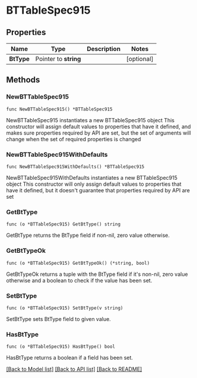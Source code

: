 # BTTableSpec915

## Properties

Name | Type | Description | Notes
------------ | ------------- | ------------- | -------------
**BtType** | Pointer to **string** |  | [optional] 

## Methods

### NewBTTableSpec915

`func NewBTTableSpec915() *BTTableSpec915`

NewBTTableSpec915 instantiates a new BTTableSpec915 object
This constructor will assign default values to properties that have it defined,
and makes sure properties required by API are set, but the set of arguments
will change when the set of required properties is changed

### NewBTTableSpec915WithDefaults

`func NewBTTableSpec915WithDefaults() *BTTableSpec915`

NewBTTableSpec915WithDefaults instantiates a new BTTableSpec915 object
This constructor will only assign default values to properties that have it defined,
but it doesn't guarantee that properties required by API are set

### GetBtType

`func (o *BTTableSpec915) GetBtType() string`

GetBtType returns the BtType field if non-nil, zero value otherwise.

### GetBtTypeOk

`func (o *BTTableSpec915) GetBtTypeOk() (*string, bool)`

GetBtTypeOk returns a tuple with the BtType field if it's non-nil, zero value otherwise
and a boolean to check if the value has been set.

### SetBtType

`func (o *BTTableSpec915) SetBtType(v string)`

SetBtType sets BtType field to given value.

### HasBtType

`func (o *BTTableSpec915) HasBtType() bool`

HasBtType returns a boolean if a field has been set.


[[Back to Model list]](../README.md#documentation-for-models) [[Back to API list]](../README.md#documentation-for-api-endpoints) [[Back to README]](../README.md)


